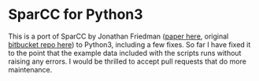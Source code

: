 SparCC for Python3
==================

This is a port of SparCC by Jonathan Friedman ([paper
here](https://journals.plos.org/ploscompbiol/article?id=10.1371/journal.pcbi.1002687),
original [bitbucket repo
here](https://bitbucket.org/yonatanf/sparcc/src/default/)) to Python3, including
a few fixes. So far I have fixed it to the point that the example data included
with the scripts runs without raising any errors. I would be thrilled to accept
pull requests that do more maintenance.
